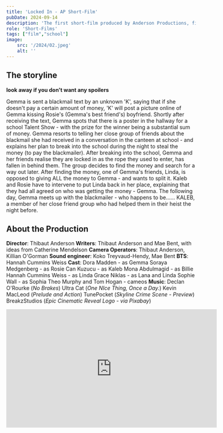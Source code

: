 ```yaml
---
title: 'Locked In - AP Short-Film'
pubDate: 2024-09-14
description: 'The first short-film produced by Anderson Productions, filled with many emotions. The storyline may not be super clear, but the description below fills you in on the idea. Please bear in mind that this was filmed in Transtion Year in Secondary School.'
role: 'Short-Films'
tags: ["film","school"]
image:
    src: '/2024/02.jpeg'
    alt: ''
---
```

## The storyline

**look away if you don't want any spoilers**

Gemma is sent a blackmail text by an unknown 'K', saying that if she doesn't pay a certain amount of money, 'K' will post a picture online of Gemma kissing Rosie's (Gemma's best friend's) boyfriend. Shortly after receiving the text, Gemma spots that there is a poster in the hallway for a school Talent Show - with the prize for the winner being a substantial sum of money. Gemma resorts to telling her close group of friends about the blackmail she had received in a conversation in the canteen at school - and explains her plan to break into the school during the night to steal the money (to pay the blackmailer).
After breaking into the school, Gemma and her friends realise they are locked in as the rope they used to enter, has fallen in behind them. The group decides to find the money and search for a way out later. 
After finding the money, one of Gemma's friends, Linda, is opposed to giving ALL the money to Gemma - and wants to split it. Kaleb and Rosie have to intervene to put Linda back in her place, explaining that they had all agreed on who was getting the money - Gemma. 
The following day, Gemma meets up with the blackmailer - who happens to be...... KALEB, a member of her close friend group who had helped them in their heist the night before.


## About the Production

**Director**: Thibaut Anderson
**Writers**: Thibaut Anderson and Mae Bent, with ideas from Catherine Mendelson
**Camera Operators**: Thibaut Anderson, Killian O'Gorman
**Sound engineer**: Koko Treyvaud-Hendy, Mae Bent
**BTS**: Hannah Cummins Weiss
**Cast**: Dora Madden - as Gemma
          Soraya Medgenberg - as Rosie
          Can Kuzucu - as Kaleb
          Mona Abdulmagid - as Billie
          Hannah Cummins Weiss - as Linda
          Grace Niklas - as Lana and Linda
          Sophie Wall - as Sophia
          Theo Murphy and Tom Hogan - cameos
**Music**: Declan O'Rourke (*No Brakes*)
           Ultra Cat (*One NIce Thing, Once a Day.*)
           Kevin MacLeod (*Prelude and Action*)
           TunePocket (*Skyline Crime Scene - Preview*)
           BreakzStudios (*Epic Cinematic Reveal Logo - via Pixabay*)

<iframe class="w-full" src="https://www.youtube.com/embed/lX-1BcGPZ50?vq=hd1080&rel=0&color=white" width="560" height="315" title="Locked In - Short Film" frameborder="0" allowfullscreen></iframe>
